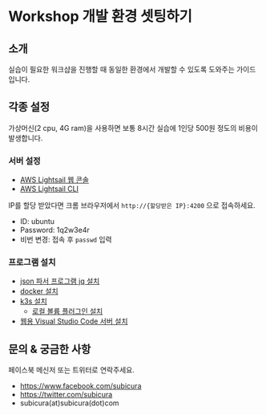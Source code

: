 # Workshop 개발 환경 셋팅하기

## 소개

실습이 필요한 워크샵을 진행할 때 동일한 환경에서 개발할 수 있도록 도와주는 가이드 입니다.

## 각종 설정

가상머신(2 cpu, 4G ram)을 사용하면 보통 8시간 실습에 1인당 500원 정도의 비용이 발생합니다.

### 서버 설정

- [AWS Lightsail 웹 콘솔](./0_aws_lightsail_console.md)
- [AWS Lightsail CLI](./0_aws_lightsail_cli.md)

IP를 할당 받았다면 크롬 브라우저에서 `http://{할당받은 IP}:4200` 으로 접속하세요.

- ID: ubuntu
- Password: 1q2w3e4r
- 비번 변경: 접속 후 `passwd` 입력

### 프로그램 설치

- [json 파서 프로그램 jq 설치](./1_jq.md)
- [docker 설치](./2_docker.md)
- [k3s 설치](./3_0_k3s.md)
  - [로컬 볼륨 플러그인 설치](./3_1_local_path_provisioner.md)
- [웹용 Visual Studio Code 서버 설치](./99_code_server.md)

## 문의 & 궁금한 사항

페이스북 메신저 또는 트위터로 연락주세요.

- https://www.facebook.com/subicura
- https://twitter.com/subicura
- subicura(at)subicura(dot)com

